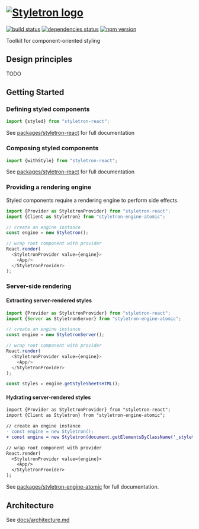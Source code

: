 # [![Styletron logo](https://cdn.rawgit.com/rtsao/styletron/logo/logo.svg "Styletron")](https://github.com/rtsao/styletron)

[![build status][build-badge]][build-href]
[![dependencies status][deps-badge]][deps-href]
[![npm version][npm-badge]][npm-href]

Toolkit for component-oriented styling

## Design principles

TODO

## Getting Started


### Defining styled components

```js
import {styled} from "styletron-react";


```

See [packages/styletron-react](packages/styletron-react/README.md) for full documentation

### Composing styled components

```js
import {withStyle} from "styletron-react";

```

See [packages/styletron-react](packages/styletron-react/README.md) for full documentation

### Providing a rendering engine

Styled components require a rendering engine to perform side effects.

```js
import {Provider as StyletronProvider} from "styletron-react";
import {Client as Styletron} from "styletron-engine-atomic";

// create an engine instance
const engine = new Styletron();

// wrap root component with provider
React.render(
  <StyletronProvider value={engine}>
    <App/>
  </StyletronProvider>
);
```

### Server-side rendering

#### Extracting server-rendered styles

```js
import {Provider as StyletronProvider} from "styletron-react";
import {Server as StyletronServer} from "styletron-engine-atomic";

// create an engine instance
const engine = new StyletronServer();

// wrap root component with provider
React.render(
  <StyletronProvider value={engine}>
    <App/>
  </StyletronProvider>
);

const styles = engine.getStyleSheetsHTML();
```

#### Hydrating server-rendered styles

```diff
import {Provider as StyletronProvider} from "styletron-react";
import {Client as Styletron} from "styletron-engine-atomic";

// create an engine instance
- const engine = new Styletron();
+ const engine = new Styletron(document.getElementsByClassName('_styletron_hydrate'));

// wrap root component with provider
React.render(
  <StyletronProvider value={engine}>
    <App/>
  </StyletronProvider>
);
```

See [packages/styletron-engine-atomic](packages/styletron-engine-atomic/README.md) for full documentation.

## Architecture

See [docs/architecture.md](docs/architecture.md)


[build-badge]: https://travis-ci.org/rtsao/styletron.svg?branch=master
[build-href]: https://travis-ci.org/rtsao/styletron
[deps-badge]: https://david-dm.org/rtsao/styletron.svg
[deps-href]: https://david-dm.org/rtsao/styletron
[npm-badge]: https://badge.fury.io/js/styletron.svg
[npm-href]: https://www.npmjs.com/package/styletron
